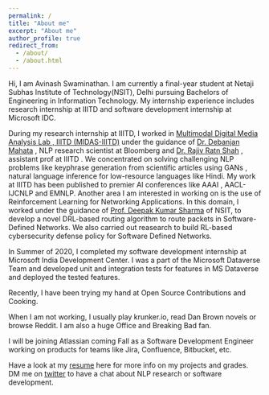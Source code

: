 ```yaml
---
permalink: /
title: "About me"
excerpt: "About me"
author_profile: true
redirect_from: 
  - /about/
  - /about.html
---
```


Hi, I am Avinash Swaminathan. I am currently a final-year student at Netaji Subhas Institute of Technology(NSIT), Delhi pursuing Bachelors of Engineering in Information Technology. My internship experience includes research internship at IIITD and software development internship at Microsoft IDC.


During my research internship at IIITD, I worked in [Multimodal Digital Media Analysis Lab , IIITD (MIDAS-IIITD)](http://midas.iiitd.edu.in/) under the guidance of [Dr. Debanjan Mahata](https://sites.google.com/a/ualr.edu/debanjan-mahata/) , NLP research scientist at Bloomberg and [Dr. Rajiv Ratn Shah](https://www.iiitd.ac.in/rajivratn) , assistant prof at IIITD . We concentrated on solving challenging NLP problems like keyphrase generation from scientific articles using GANs , natural language inference for low-resource languages like Hindi. My work at IIITD has been published to premier AI conferences like AAAI , AACL-IJCNLP and EMNLP. Another area I am interested in working on is the use of Reinforcement Learning for Networking Applications. In this domain, I worked under the guidance of [Prof. Deepak Kumar Sharma](https://scholar.google.com/citations?user=TzTXYGcAAAAJ&hl=en) of NSIT, to develop a novel DRL-based routing algorithm to route packets in Software-Defined Networks. We also carried out reasearch to build RL-based cybersecurity defense policy for Software Defined Networks. 

In Summer of 2020, I completed my software development internship at Microsoft India Development Center. I was a part of the Microsoft Dataverse Team and developed unit and integration tests for features in MS Dataverse and deployed the tested features. 

Recently, I have been trying my hand at Open Source Contributions and Cooking.

When I am not working, I usually play krunker.io, read Dan Brown novels or browse Reddit. I am also a huge Office and Breaking Bad fan. 

I will be joining Atlassian coming Fall as a Software Development Engineer working on products for teams like Jira, Confluence, Bitbucket, etc.

Have a look at my [resume](https://bit.ly/3aRUavf) here for more info on my projects and grades. DM me on [twitter](https://twitter.com/AvinashSwamina2) to have a chat about NLP research or software development. 
